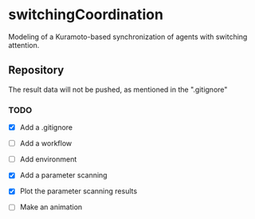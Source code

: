 # switchingCoordination
Modeling of a Kuramoto-based synchronization of agents with switching attention.

## Repository
The result data will not be pushed, as mentioned in the ".gitignore"

### TODO 
- [x] Add a .gitignore
- [ ] Add a workflow
- [ ] Add environment
- [x] Add a parameter scanning
- [x] Plot the parameter scanning results
- [ ] Make an animation

